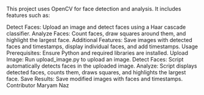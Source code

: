 This project uses OpenCV for face detection and analysis. It includes features such as:

Detect Faces: Upload an image and detect faces using a Haar cascade classifier.
Analyze Faces: Count faces, draw squares around them, and highlight the largest face.
Additional Features: Save images with detected faces and timestamps, display individual faces, and add timestamps.
Usage
Prerequisites: Ensure Python and required libraries are installed.
Upload Image: Run upload_image.py to upload an image.
Detect Faces: Script automatically detects faces in the uploaded image.
Analyze: Script displays detected faces, counts them, draws squares, and highlights the largest face.
Save Results: Save modified images with faces and timestamps.
Contributor
Maryam Naz

